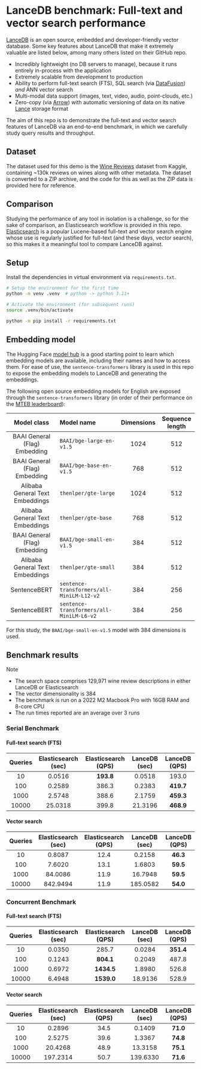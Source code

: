 # LanceDB benchmark: Full-text and vector search performance

[LanceDB](https://github.com/lancedb/lancedb) is an open source, embedded and developer-friendly vector database. Some key features about LanceDB that make it extremely valuable are listed below, among many others listed on their GitHub repo.

* Incredibly lightweight (no DB servers to manage), because it runs entirely in-process with the application
* Extremely scalable from development to production
* Ability to perform full-text search (FTS), SQL search (via [DataFusion](https://github.com/apache/arrow-datafusion)) *and* ANN vector search
* Multi-modal data support (images, text, video, audio, point-clouds, etc.)
* Zero-copy (via [Arrow](https://github.com/apache/arrow-rs)) with automatic versioning of data on its native [Lance](https://github.com/lancedb/lance) storage format

The aim of this repo is to demonstrate the full-text and vector search features of LanceDB via an end-to-end benchmark, in which we carefully study query results and throughput.

## Dataset

The dataset used for this demo is the [Wine Reviews](https://www.kaggle.com/zynicide/wine-reviews) dataset from Kaggle, containing ~130k reviews on wines along with other metadata. The dataset is converted to a ZIP archive, and the code for this as well as the ZIP data is provided here for reference.

## Comparison

Studying the performance of any tool in isolation is a challenge, so for the sake of comparison, an Elasticsearch workflow is provided in this repo. [Elasticsearch](https://github.com/elastic/elasticsearch) is a popular Lucene-based full-text and vector search engine whose use is regularly justified for full-text (and these days, vector search), so this makes it a meaningful tool to compare LanceDB against.

## Setup

Install the dependencies in virtual environment via `requirements.txt`.

```sh
# Setup the environment for the first time
python -m venv .venv  # python -> python 3.11+

# Activate the environment (for subsequent runs)
source .venv/bin/activate

python -m pip install -r requirements.txt
```

## Embedding model

The Hugging Face [model hub](https://huggingface.co/models) is a good starting point to learn which embedding models are available, including their names and how to access them. For ease of use, the `sentence-transformers` library is used in this repo to expose the embedding models to LanceDB and generating the embeddings.

The following open source embedding models for English are exposed through the `sentence-transformers` library (in order of their performance on the [MTEB leaderboard](https://huggingface.co/spaces/mteb/leaderboard)):

| Model class | Model name | Dimensions | Sequence length
|:---:|:---|:---:|:---:
BAAI General (Flag) Embedding | `BAAI/bge-large-en-v1.5` | 1024 | 512
BAAI General (Flag) Embedding | `BAAI/bge-base-en-v1.5` | 768 | 512
Alibaba General Text Embeddings | `thenlper/gte-large` | 1024 | 512
Alibaba General Text Embeddings | `thenlper/gte-base` | 768 | 512
BAAI General (Flag) Embedding | `BAAI/bge-small-en-v1.5` | 384 | 512
Alibaba General Text Embeddings | `thenlper/gte-small` | 384 | 512
SentenceBERT | `sentence-transformers/all-MiniLM-L12-v2` | 384 | 256
SentenceBERT | `sentence-transformers/all-MiniLM-L6-v2` | 384 | 256

For this study, the `BAAI/bge-small-en-v1.5` model with 384 dimensions is used.

## Benchmark results

> [!NOTE]
> * The search space comprises 129,971 wine review descriptions in either LanceDB or Elasticsearch
> * The vector dimensionality is 384
> * The benchmark is run on a 2022 M2 Macbook Pro with 16GB RAM and 8-core CPU
> * The run times reported are an average over 3 runs

### Serial Benchmark

#### Full-text search (FTS)

Queries | Elasticsearch (sec)| Elasticsearch (QPS) | LanceDB (sec) | LanceDB (QPS)
:---:|:---:|:---:|:---:|:---:
10 | 0.0516 | **193.8** | 0.0518 | 193.0
100 | 0.2589 | 386.3 | 0.2383 | **419.7**
1000 | 2.5748 | 388.6 | 2.1759 | **459.3**
10000 | 25.0318 | 399.8 | 21.3196 | **468.9**

#### Vector search

Queries | Elasticsearch (sec)| Elasticsearch (QPS) | LanceDB (sec) | LanceDB (QPS)
:---:|:---:|:---:|:---:|:---:
10 | 0.8087 | 12.4 | 0.2158 | **46.3**
100 | 7.6020 | 13.1 | 1.6803 | **59.5**
1000 | 84.0086 | 11.9 | 16.7948 | **59.5**
10000 | 842.9494 | 11.9 | 185.0582 | **54.0**

### Concurrent Benchmark

#### Full-text search (FTS)

Queries | Elasticsearch (sec)| Elasticsearch (QPS) | LanceDB (sec) | LanceDB (QPS)
:---:|:---:|:---:|:---:|:---:
10 | 0.0350 | 285.7 | 0.0284 | **351.4**
100 | 0.1243 | **804.1** | 0.2049 | 487.8
1000 | 0.6972 | **1434.5** | 1.8980 | 526.8
10000 | 6.4948 | **1539.0** | 18.9136 | 528.9

#### Vector search

Queries | Elasticsearch (sec)| Elasticsearch (QPS) | LanceDB (sec) | LanceDB (QPS)
:---:|:---:|:---:|:---:|:---:
10 | 0.2896 | 34.5 | 0.1409 | **71.0**
100 | 2.5275 | 39.6 | 1.3367 | **74.8**
1000 | 20.4268 | 48.9 | 13.3158 | **75.1**
10000 | 197.2314 | 50.7 | 139.6330 | **71.6**
